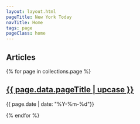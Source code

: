 ```yaml
---
layout: layout.html
pageTitle: New York Today
navTitle: Home
tags: page
pageClass: home
---
```


## Articles

<main class="stories"></main>


{% for page in collections.page %}

<h2> <a href="{{ page.url }}">{{ page.data.pageTitle | upcase }}</a></h2>
<p>{{ page.date | date: "%Y-%m-%d"}}</p>

{% endfor %}